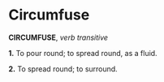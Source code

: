 # Circumfuse

**CIRCUMFUSE**, _verb transitive_

**1.** To pour round; to spread round, as a fluid.

**2.** To spread round; to surround.